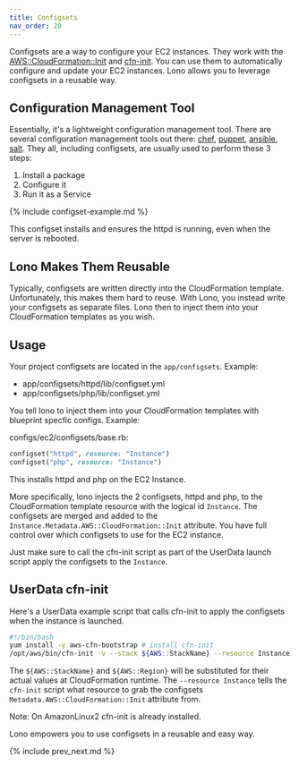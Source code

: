 ```yaml
---
title: Configsets
nav_order: 20
---
```


Configsets are a way to configure your EC2 instances. They work with the [AWS::CloudFormation::Init](https://docs.aws.amazon.com/AWSCloudFormation/latest/UserGuide/aws-resource-init.html) and [cfn-init](https://docs.aws.amazon.com/AWSCloudFormation/latest/UserGuide/cfn-init.html). You can use them to automatically configure and update your EC2 instances. Lono allows you to leverage configsets in a reusable way.

## Configuration Management Tool

Essentially, it's a lightweight configuration management tool.  There are several configuration management tools out there: [chef](https://www.chef.io/configuration-management/), [puppet](https://puppet.com/), [ansible](https://www.ansible.com/), [salt](https://docs.saltstack.com/en/latest/).  They all, including configsets, are usually used to perform these 3 steps:

1. Install a package
2. Configure it
3. Run it as a Service

{% include configset-example.md %}

This configset installs and ensures the httpd is running, even when the server is rebooted.

## Lono Makes Them Reusable

Typically, configsets are written directly into the CloudFormation template. Unfortunately, this makes them hard to reuse. With Lono, you instead write your configsets as separate files. Lono then to inject them into your CloudFormation templates as you wish.

## Usage

Your project configsets are located in the `app/configsets`. Example:

* app/configsets/httpd/lib/configset.yml
* app/configsets/php/lib/configset.yml

You tell lono to inject them into your CloudFormation templates with blueprint specfic configs. Example:

configs/ec2/configsets/base.rb:

```ruby
configset("httpd", resource: "Instance")
configset("php", resource: "Instance")
```

This installs httpd and php on the EC2 Instance.

More specifically, lono injects the 2 configsets, httpd and php, to the CloudFormation template resource with the logical id `Instance`.  The configsets are merged and added to the `Instance.Metadata.AWS::CloudFormation::Init` attribute.  You have full control over which configsets to use for the EC2 instance.

Just make sure to call the cfn-init script as part of the UserData launch script apply the configsets to the `Instance`.

## UserData cfn-init

Here's a UserData example script that calls cfn-init to  apply the configsets when the instance is launched.

```bash
#!/bin/bash
yum install -y aws-cfn-bootstrap # install cfn-init
/opt/aws/bin/cfn-init -v --stack ${AWS::StackName} --resource Instance --region ${AWS::Region}
```

The `${AWS::StackName}` and `${AWS::Region}` will be substituted for their actual values at CloudFormation runtime.  The `--resource Instance` tells the `cfn-init` script what resource to grab the configsets `Metadata.AWS::CloudFormation::Init` attribute from.

Note: On AmazonLinux2 cfn-init is already installed.

Lono empowers you to use configsets in a reusable and easy way.

{% include prev_next.md %}
